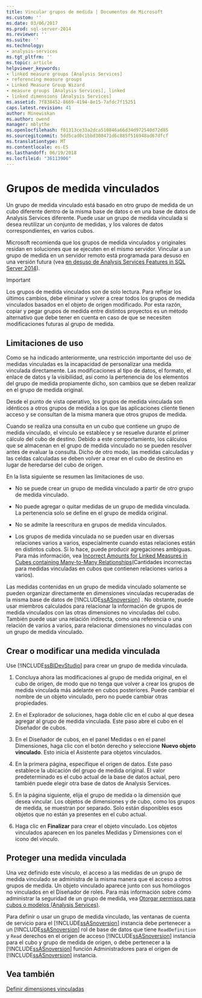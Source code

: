 ```yaml
---
title: Vincular grupos de medida | Documentos de Microsoft
ms.custom: ''
ms.date: 03/06/2017
ms.prod: sql-server-2014
ms.reviewer: ''
ms.suite: ''
ms.technology:
- analysis-services
ms.tgt_pltfrm: ''
ms.topic: article
helpviewer_keywords:
- linked measure groups [Analysis Services]
- referencing measure groups
- Linked Measure Group Wizard
- measure groups [Analysis Services], linked
- linked dimensions [Analysis Services]
ms.assetid: 7f838452-8669-4194-8e15-7afdc7f15251
caps.latest.revision: 41
author: Minewiskan
ms.author: owend
manager: mblythe
ms.openlocfilehash: f01313ce33a2dca510846a66d34d972540d72d85
ms.sourcegitcommit: 5dd5cad0c1bbd308471d6c885f516948ad67dfcf
ms.translationtype: MT
ms.contentlocale: es-ES
ms.lasthandoff: 06/19/2018
ms.locfileid: "36113906"
---
```

# <a name="linked-measure-groups"></a>Grupos de medida vinculados
  Un grupo de medida vinculado está basado en otro grupo de medida de un cubo diferente dentro de la misma base de datos o en una base de datos de Analysis Services diferente. Puede usar un grupo de medida vinculada si desea reutilizar un conjunto de medidas, y los valores de datos correspondientes, en varios cubos.  
  
 Microsoft recomienda que los grupos de medida vinculados y originales residan en soluciones que se ejecuten en el mismo servidor. Vincular a un grupo de medida en un servidor remoto está programada para desuso en una versión futura (vea [en desuso de Analysis Services Features in SQL Server 2014](../deprecated-analysis-services-features-in-sql-server-2014.md)).  
  
> [!IMPORTANT]  
>  Los grupos de medida vinculados son de solo lectura. Para reflejar los últimos cambios, debe eliminar y volver a crear todos los grupos de medida vinculados basados en el objeto de origen modificado. Por esta razón, copiar y pegar grupos de medida entre distintos proyectos es un método alternativo que debe tener en cuenta en caso de que se necesiten modificaciones futuras al grupo de medida.  
  
## <a name="usage-limitations"></a>Limitaciones de uso  
 Como se ha indicado anteriormente, una restricción importante del uso de medidas vinculadas es la incapacidad de personalizar una medida vinculada directamente. Las modificaciones al tipo de datos, el formato, el enlace de datos y la visibilidad, así como la pertenencia de los elementos del grupo de medida propiamente dicho, son cambios que se deben realizar en el grupo de medida original.  
  
 Desde el punto de vista operativo, los grupos de medida vinculada son idénticos a otros grupos de medida a los que las aplicaciones cliente tienen acceso y se consultan de la misma manera que otros grupos de medida.  
  
 Cuando se realiza una consulta en un cubo que contiene un grupo de medida vinculado, el vínculo se establece y se resuelve durante el primer cálculo del cubo de destino. Debido a este comportamiento, los cálculos que se almacenan en el grupo de medida vinculado no se pueden resolver antes de evaluar la consulta. Dicho de otro modo, las medidas calculadas y las celdas calculadas se deben volver a crear en el cubo de destino en lugar de heredarse del cubo de origen.  
  
 En la lista siguiente se resumen las limitaciones de uso.  
  
-   No se puede crear un grupo de medida vinculado a partir de otro grupo de medida vinculado.  
  
-   No puede agregar o quitar medidas de un grupo de medida vinculada. La pertenencia solo se define en el grupo de medida original.  
  
-   No se admite la reescritura en grupos de medida vinculados.  
  
-   Los grupos de medida vinculada no se pueden usar en diversas relaciones varios a varios, especialmente cuando estas relaciones están en distintos cubos. Si lo hace, puede producir agregaciones ambiguas. Para más información, vea [Incorrect Amounts for Linked Measures in Cubes containing Many-to-Many Relationships](http://social.technet.microsoft.com/wiki/contents/articles/22911.incorrect-amounts-for-linked-measures-in-cubes-containing-many-to-many-relationships-ssas-troubleshooting.aspx)(Cantidades incorrectas para medidas vinculadas en cubos que contienen relaciones varios a varios).  
  
 Las medidas contenidas en un grupo de medida vinculado solamente se pueden organizar directamente en dimensiones vinculadas recuperadas de la misma base de datos de [!INCLUDE[ssASnoversion](../../includes/ssasnoversion-md.md)] . No obstante, puede usar miembros calculados para relacionar la información de grupos de medida vinculados con las otras dimensiones no vinculadas del cubo. También puede usar una relación indirecta, como una referencia o una relación de varios a varios, para relacionar dimensiones no vinculadas con un grupo de medida vinculado.  
  
## <a name="create-or-modify-a-linked-measure"></a>Crear o modificar una medida vinculada  
 Use [!INCLUDE[ssBIDevStudio](../../includes/ssbidevstudio-md.md)] para crear un grupo de medida vinculada.  
  
1.  Concluya ahora las modificaciones al grupo de medida original, en el cubo de origen, de modo que no tenga que volver a crear los grupos de medida vinculada más adelante en cubos posteriores. Puede cambiar el nombre de un objeto vinculado, pero no puede cambiar otras propiedades.  
  
2.  En el Explorador de soluciones, haga doble clic en el cubo al que desea agregar al grupo de medida vinculada. Este paso abre el cubo en el Diseñador de cubos.  
  
3.  En el Diseñador de cubos, en el panel Medidas o en el panel Dimensiones, haga clic con el botón derecho y seleccione **Nuevo objeto vinculado**. Esto inicia el Asistente para objetos vinculados.  
  
4.  En la primera página, especifique el origen de datos. Este paso establece la ubicación del grupo de medida original. El valor predeterminado es el cubo actual de la base de datos actual, pero también puede elegir otra base de datos de Analysis Services.  
  
5.  En la página siguiente, elija el grupo de medida o la dimensión que desea vincular. Los objetos de dimensiones y de cubo, como los grupos de medida, se muestran por separado. Solo están disponibles esos objetos que no están ya presentes en el cubo actual.  
  
6.  Haga clic en **Finalizar** para crear el objeto vinculado. Los objetos vinculados aparecen en los paneles Medidas y Dimensiones con el icono del vínculo.  
  
## <a name="secure-a-linked-measure"></a>Proteger una medida vinculada  
 Una vez definido este vínculo, el acceso a las medidas de un grupo de medida vinculado se administra de la misma manera que el acceso a otros grupos de medida. Un objeto vinculado aparece junto con sus homólogos no vinculados en el Diseñador de roles. Para más información sobre cómo administrar la seguridad de un grupo de medida, vea [Otorgar permisos para cubos o modelos &#40;Analysis Services&#41;](grant-cube-or-model-permissions-analysis-services.md).  
  
 Para definir o usar un grupo de medida vinculado, las ventanas de cuenta de servicio para el [!INCLUDE[ssASnoversion](../../includes/ssasnoversion-md.md)] instancia debe pertenecer a un [!INCLUDE[ssASnoversion](../../includes/ssasnoversion-md.md)] rol de base de datos que tiene `ReadDefinition` y `Read` derechos en el origen de acceso [!INCLUDE[ssASnoversion](../../includes/ssasnoversion-md.md)] instancia para el cubo y grupo de medida de origen, o debe pertenecer a la [!INCLUDE[ssASnoversion](../../includes/ssasnoversion-md.md)] función Administradores para el origen de [!INCLUDE[ssASnoversion](../../includes/ssasnoversion-md.md)] instancia.  
  
## <a name="see-also"></a>Vea también  
 [Definir dimensiones vinculadas](define-linked-dimensions.md)  
  
  
